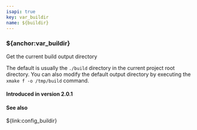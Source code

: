 ```yaml
---
isapi: true
key: var_buildir
name: ${buildir}
---
```


### ${anchor:var_buildir}

Get the current build output directory

The default is usually the `./build` directory in the current project root directory. You can also modify the default output directory by executing the `xmake f -o /tmp/build` command.

#### Introduced in version 2.0.1

#### See also

${link:config_buildir}
